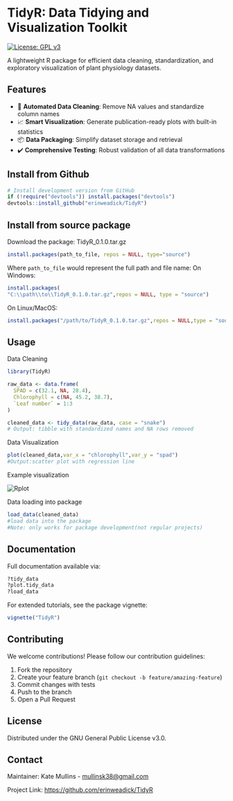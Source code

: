 # TidyR: Data Tidying and Visualization Toolkit

[![License: GPL v3](https://img.shields.io/badge/License-GPLv3-blue.svg)](https://www.gnu.org/licenses/gpl-3.0)

A lightweight R package for efficient data cleaning, standardization, and exploratory visualization of plant physiology datasets.

## Features

- 🧹 **Automated Data Cleaning**: Remove NA values and standardize column names
- 📈 **Smart Visualization**: Generate publication-ready plots with built-in statistics
- 📦 **Data Packaging**: Simplify dataset storage and retrieval
- ✔️ **Comprehensive Testing**: Robust validation of all data transformations

## Install from Github 

```r
# Install development version from GitHub
if (!require("devtools")) install.packages("devtools")
devtools::install_github("erinweadick/TidyR")
```
## Install from source package
Download the package: TidyR_0.1.0.tar.gz
```r
install.packages(path_to_file, repos = NULL, type="source")
```
Where `path_to_file` would represent the full path and file name:
  On Windows: 
  ```r
install.packages(
"C:\\path\\to\\TidyR_0.1.0.tar.gz",repos = NULL, type = "source")
 ```
  On Linux/MacOS:
 ```r
install.packages("/path/to/TidyR_0.1.0.tar.gz",repos = NULL,type = "source")
 ```
## Usage
Data Cleaning

```r
library(TidyR)

raw_data <- data.frame(
  SPAD = c(32.1, NA, 28.4),
  Chlorophyll = c(NA, 45.2, 38.7),
  `Leaf number` = 1:3
)

cleaned_data <- tidy_data(raw_data, case = "snake")
# Output: tibble with standardized names and NA rows removed
```
Data Visualization

```r
plot(cleaned_data,var_x = "chlorophyll",var_y = "spad")
#Output:scatter plot with regression line
```
Example visualization

![Rplot](https://github.com/user-attachments/assets/8e95b1de-15b8-4581-9aca-e67416481777)


Data loading into package
```r
load_data(cleaned_data)
#load data into the package
#Note: only works for package development(not regular projects)
```
## Documentation
Full documentation available via:
```r
?tidy_data
?plot.tidy_data
?load_data
```
For extended tutorials, see the package vignette:
```r
vignette("TidyR")
```
## Contributing

We welcome contributions! Please follow our contribution guidelines:
1. Fork the repository
2. Create your feature branch (`git checkout -b feature/amazing-feature`)
3. Commit changes with tests
4. Push to the branch
5. Open a Pull Request

## License

Distributed under the GNU General Public License v3.0.

## Contact

Maintainer: Kate Mullins - mullinsk38@gmail.com

Project Link: https://github.com/erinweadick/TidyR
